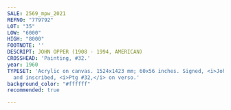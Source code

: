 ```yaml
---
SALE: 2569_mpw_2021
REFNO: "779792"
LOT: "35"
LOW: "6000"
HIGH: "8000"
FOOTNOTE: ''
DESCRIPT: JOHN OPPER (1908 - 1994, AMERICAN)
CROSSHEAD: 'Painting, #32.'
year: 1960
TYPESET: 'Acrylic on canvas. 1524x1423 mm; 60x56 inches. Signed, <i>John Opper,</i>
  and inscribed, <i>Ptg #32,</i> on verso.'
background_color: "#ffffff"
recommended: true

---
```

